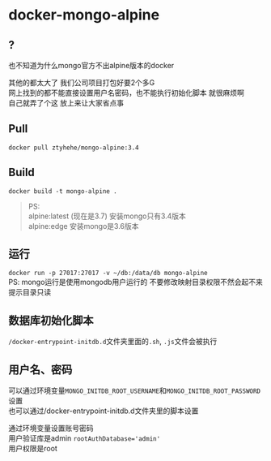 # docker-mongo-alpine

## ?

也不知道为什么mongo官方不出alpine版本的docker

其他的都太大了 我们公司项目打包好要2个多G  
网上找到的都不能直接设置用户名密码，也不能执行初始化脚本 就很麻烦啊  
自己就弄了个这 放上来让大家省点事

## Pull
`docker pull ztyhehe/mongo-alpine:3.4`


## Build

`docker build -t mongo-alpine .`

> PS:  
alpine:latest (现在是3.7) 安装mongo只有3.4版本  
alpine:edge 安装mongo是3.6版本


## 运行

`docker run -p 27017:27017 -v ~/db:/data/db mongo-alpine`  
PS: mongo运行是使用mongodb用户运行的 不要修改映射目录权限不然会起不来 提示目录只读


## 数据库初始化脚本

`/docker-entrypoint-initdb.d`文件夹里面的`.sh`, `.js`文件会被执行


## 用户名、密码

可以通过环境变量`MONGO_INITDB_ROOT_USERNAME`和`MONGO_INITDB_ROOT_PASSWORD`设置  
也可以通过/docker-entrypoint-initdb.d文件夹里的脚本设置

通过环境变量设置账号密码  
用户验证库是admin  `rootAuthDatabase='admin'`  
用户权限是root
